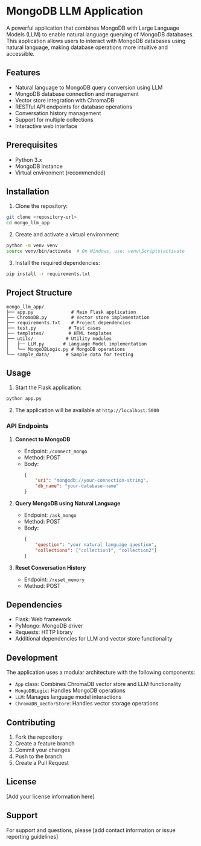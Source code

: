 # MongoDB LLM Application

A powerful application that combines MongoDB with Large Language Models (LLM) to enable natural language querying of MongoDB databases. This application allows users to interact with MongoDB databases using natural language, making database operations more intuitive and accessible.

## Features

- Natural language to MongoDB query conversion using LLM
- MongoDB database connection and management
- Vector store integration with ChromaDB
- RESTful API endpoints for database operations
- Conversation history management
- Support for multiple collections
- Interactive web interface

## Prerequisites

- Python 3.x
- MongoDB instance
- Virtual environment (recommended)

## Installation

1. Clone the repository:
```bash
git clone <repository-url>
cd mongo_llm_app
```

2. Create and activate a virtual environment:
```bash
python -m venv venv
source venv/bin/activate  # On Windows, use: venv\Scripts\activate
```

3. Install the required dependencies:
```bash
pip install -r requirements.txt
```

## Project Structure

```
mongo_llm_app/
├── app.py              # Main Flask application
├── ChromaDB.py         # Vector store implementation
├── requirements.txt    # Project dependencies
├── test.py            # Test cases
├── templates/         # HTML templates
├── utils/            # Utility modules
│   ├── LLM.py       # Language Model implementation
│   └── MongoDBLogic.py # MongoDB operations
└── sample_data/      # Sample data for testing
```

## Usage

1. Start the Flask application:
```bash
python app.py
```

2. The application will be available at `http://localhost:5000`

### API Endpoints

1. **Connect to MongoDB**
   - Endpoint: `/connect_mongo`
   - Method: POST
   - Body:
     ```json
     {
         "uri": "mongodb://your-connection-string",
         "db_name": "your-database-name"
     }
     ```

2. **Query MongoDB using Natural Language**
   - Endpoint: `/ask_mongo`
   - Method: POST
   - Body:
     ```json
     {
         "question": "your natural language question",
         "collections": ["collection1", "collection2"]
     }
     ```

3. **Reset Conversation History**
   - Endpoint: `/reset_memory`
   - Method: POST

## Dependencies

- Flask: Web framework
- PyMongo: MongoDB driver
- Requests: HTTP library
- Additional dependencies for LLM and vector store functionality

## Development

The application uses a modular architecture with the following components:

- `App` class: Combines ChromaDB vector store and LLM functionality
- `MongoDBLogic`: Handles MongoDB operations
- `LLM`: Manages language model interactions
- `ChromaDB_VectorStore`: Handles vector storage operations

## Contributing

1. Fork the repository
2. Create a feature branch
3. Commit your changes
4. Push to the branch
5. Create a Pull Request

## License

[Add your license information here]

## Support

For support and questions, please [add contact information or issue reporting guidelines] 